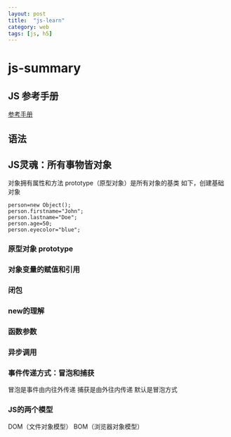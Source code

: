 ```yaml
---
layout: post
title:  "js-learn"
category: web
tags: [js, h5]
---
```

# js-summary

## JS 参考手册
[参考手册](https://www.runoob.com/jsref/jsref-tutorial.html)
## 语法
## JS灵魂：所有事物皆对象
对象拥有属性和方法  prototype（原型对象）是所有对象的基类
如下，创建基础对象
```
person=new Object();
person.firstname="John";
person.lastname="Doe";
person.age=50;
person.eyecolor="blue";
```
### 原型对象 prototype
### 对象变量的赋值和引用
### 闭包
### new的理解
### 函数参数
### 异步调用
### 事件传递方式：冒泡和捕获
冒泡是事件由内往外传递
捕获是由外往内传递
默认是冒泡方式

### JS的两个模型
DOM（文件对象模型）
BOM（浏览器对象模型）
